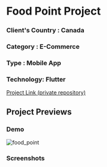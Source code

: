 # Food Point Project

### Client's Country : Canada
### Category : E-Commerce
### Type : Mobile App
### Technology: Flutter

[Project Link (private repository)](https://github.com/Whizchain/foodpoint_user_flutter)

## Project Previews

### Demo
![food_point](https://user-images.githubusercontent.com/59219626/111680756-8c6e6500-8848-11eb-80e4-5ffcfbce2407.gif)


### Screenshots
